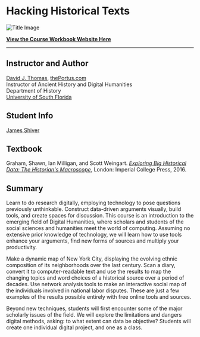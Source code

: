 # Hacking Historical Texts

![Title Image](assets/intro-image.png)

**[View the Course Workbook Website Here](https://theportus.github.io/hacking-historical-texts/)**

---

## Instructor and Author

[David J. Thomas](mailto:dave.a.base@gmail.com), [thePortus.com](http://thePortus.com)<br />
Instructor of Ancient History and Digital Humanities<br />
Department of History<br />
[University of South Florida](https://github.com/usf-portal)

## Student Info

[James Shiver](mailto:james.shiver@gmail.com)

## Textbook

Graham, Shawn, Ian Milligan, and Scott Weingart. [*Exploring Big Historical Data: The Historian's Macroscope*](https://www.amazon.com/Exploring-Big-Historical-Data-Historians/dp/1783266376), London: Imperial College Press, 2016.

## Summary

Learn to do research digitally, employing technology to pose questions previously unthinkable. Construct data-driven arguments visually, build tools, and create spaces for discussion. This course is an introduction to the emerging field of Digital Humanities, where scholars and students of the social sciences and humanities meet the world of computing. Assuming no extensive prior knowledge of technology, we will learn how to use tools enhance your arguments, find new forms of sources and multiply your productivity.

Make a dynamic map of New York City, displaying the evolving ethnic composition of its neighborhoods over the last century. Scan a diary, convert it to computer-readable text and use the results to map the changing topics and word choices of a historical source over a period of decades. Use network analysis tools to make an interactive social map of the individuals involved in national labor disputes. These are just a few examples of the results possible entirely with free online tools and sources.

Beyond new techniques, students will first encounter some of the major scholarly issues of the field. We will explore the limitations and dangers digital methods, asking: to what extent can data be objective? Students will create one individual digital project, and one as a class.
